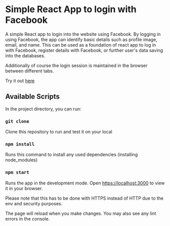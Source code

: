 # Simple React App to login with Facebook

A simple React app to login into the website using Facebook. By logging in using Facebook, the app can identify basic details such as profile image, email, and name. This can be used as a foundation of react app to log in with Facebook, register details with Facebook, or further user's data saving into the databases.

Additionally of course the login session is maintained in the browser between different tabs.

Try it out <a href="https://mekdie.github.io/react-facebook-login" target="_blank">here</a>

## Available Scripts

In the project directory, you can run:

### `git clone`

Clone this repository to run and test it on your local

### `npm install`

Runs this command to install any used dependencies (installing node_modules)

### `npm start`

Runs the app in the development mode.
Open [https://localhost:3000](https://localhost:3000) to view it in your browser.

Please note that this has to be done with HTTPS instead of HTTP due to the env and security purposes.

The page will reload when you make changes.
You may also see any lint errors in the console.
